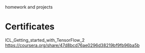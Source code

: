 homework and projects


# Certificates

ICL_Getting_started_with_TensorFlow_2    https://coursera.org/share/47d8bcd76ae0296d38219bf9fb96ba5b
